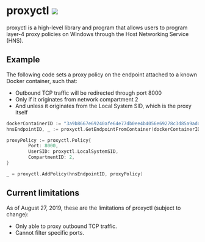 # proxyctl [![](https://godoc.org/github.com/sprt/proxyctl?status.svg)](http://godoc.org/github.com/sprt/proxyctl)

proxyctl is a high-level library and program that allows users to program
layer-4 proxy policies on Windows through the Host Networking Service (HNS).

## Example

The following code sets a proxy policy on the endpoint attached to a known Docker
container, such that:

- Outbound TCP traffic will be redirected through port 8000
- Only if it originates from network compartment 2
- And unless it originates from the Local System SID, which is the proxy itself

```go
dockerContainerID := "3a9b8667e69240afe64e77db0ee4b4056e69278c3d85a9add753eaca6601da93"
hnsEndpointID, _ := proxyctl.GetEndpointFromContainer(dockerContainerID)

proxyPolicy := proxyctl.Policy{
        Port: 8000,
        UserSID: proxyctl.LocalSystemSID,
        CompartmentID: 2,
}

_ = proxyctl.AddPolicy(hnsEndpointID, proxyPolicy)
```

## Current limitations

As of August 27, 2019, these are the limitations of proxyctl (subject to change):

- Only able to proxy outbound TCP traffic.
- Cannot filter specific ports.
